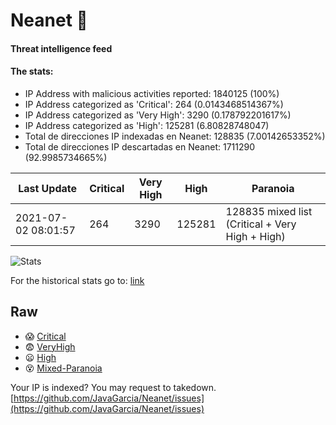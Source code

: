 # Neanet :hocho:
#### Threat intelligence feed
#### The stats:

- IP Address with malicious activities reported: 1840125 (100%)
- IP Address categorized as 'Critical':  264 (0.0143468514367%)
- IP Address categorized as 'Very High':  3290 (0.178792201617%)
- IP Address categorized as 'High':  125281 (6.80828748047)
- Total de direcciones IP indexadas en Neanet:  128835 (7.00142653352%)
- Total de direcciones IP descartadas en Neanet:  1711290 (92.9985734665%)

| Last Update | Critical | Very High | High | Paranoia |
| --- | --- | --- | --- | --- |
| 2021-07-02 08:01:57 | 264 | 3290 | 125281 | 128835 mixed list (Critical + Very High + High)|

![Stats](https://docs.google.com/spreadsheets/d/e/2PACX-1vSnaNMIXVabIpDJjufMlzH7poXnshF3mgd8Is1g9ytUEzVsP5my4Trn8f-xkoLLQ38xpL3HtmUexLo6/pubchart?oid=501124687&format=image)

For the historical stats go to: [link](/stats.csv)
## Raw
- :scream: [Critical](https://raw.githubusercontent.com/JavaGarcia/Neanet/master/blacklists/neanet_critical.txt)
- :fearful: [VeryHigh](https://raw.githubusercontent.com/JavaGarcia/Neanet/master/blacklists/neanet_veryHigh.txtt)
- :frowning: [High](https://raw.githubusercontent.com/JavaGarcia/Neanet/master/blacklists/neanet_high.txt)
- :dizzy_face: [Mixed-Paranoia](https://raw.githubusercontent.com/JavaGarcia/Neanet/master/blacklists/neanet_all.txt)


Your IP is indexed? You may request to takedown. [https://github.com/JavaGarcia/Neanet/issues](https://github.com/JavaGarcia/Neanet/issues)
























































































































































































































































































































































































































































































































































































































































































































































































































































































































































































































































































































































































































































































































































































































































































































































































































































































































































































































































































































































































































































































































































































































































































































































































































































































































































































































































































































































































































































































































































































































































































































































































































































































































































































































































































































































































































































































































































































































































































































































































































































































































































































































































































































































































































































































































































































































































































































































































































































































































































































































































































































































































































































































































































































































































































































































































































































































































































































































































































































































































































































































































































































































































































































































































































































































































































































































































































































































































































































































































































































































































































































































































































































































































































































































































































































































